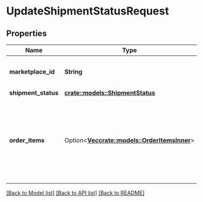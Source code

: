 # UpdateShipmentStatusRequest

## Properties

Name | Type | Description | Notes
------------ | ------------- | ------------- | -------------
**marketplace_id** | **String** | the unobfuscated marketplace ID | 
**shipment_status** | [**crate::models::ShipmentStatus**](ShipmentStatus.md) |  | 
**order_items** | Option<[**Vec<crate::models::OrderItemsInner>**](OrderItems_inner.md)> | the list of order items and quantities when the seller wants to partially update the shipment status of the order | [optional]

[[Back to Model list]](../README.md#documentation-for-models) [[Back to API list]](../README.md#documentation-for-api-endpoints) [[Back to README]](../README.md)


